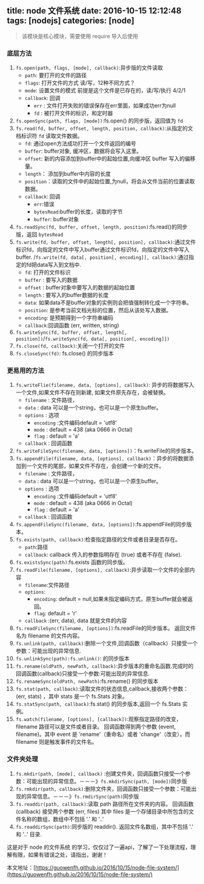 title: node 文件系统
date: 2016-10-15 12:12:48
tags: [nodejs]
categories: [node]
---

> 该模块是核心模块，需要使用 require 导入后使用

### 底层方法

1. `fs.open(path, flags, [mode], callback)`:异步版的文件读取
    - `path`: 要打开的文件的路径
    - `flags`: 打开文件的方式 读/写，12种不同方式？
    - `mode`: 设置文件的模式 前提是这个文件是已存在的，读/写/执行  4/2/1
    - `callback`: 回调
        - `err` : 文件打开失败的错误保存在err里面，如果成功err为null
        - `fd` : 被打开文件的标识，和定时器
2. `fs.openSync(path, flags, [mode])`:fs.open() 的同步版，返回值为 `fd`
3. `fs.read(fd, buffer, offset, length, position, callback)`:从指定的文档标识符 `fd` 读取文件数据。
    - `fd`: 通过open方法成功打开一个文件返回的编号
    - `buffer`: buffer对象, 缓冲区，数据将会写入这里。
    - `offset`: 新的内容添加到buffer中的起始位置,向缓冲区 buffer 写入的偏移量。
    - `length`： 添加到buffer中内容的长度
    - `position`：读取的文件中的起始位置,为null，将会从文件当前的位置读取数据。
    - `callback`: 回调
        - `err`:错误
        - `bytesRead`:buffer的长度，读取的字节
        - `buffer`: buffer对象
4. `fs.readSync(fd, buffer, offset, length, position)`:fs.read()的同步版，返回 `bytesRead`
5. `fs.write(fd, buffer, offset, length[, position], callback)`:通过文件标识fd，向指定的文件中写入buffer通过文件标识fd，向指定的文件中写入buffer.
    /`fs.write(fd, data[, position[, encoding]], callback)`:通过指定的fd把data写入到文档中.
    - `fd`: 打开的文件标识
    - `buffer` : 要写入的数据
    - `offset` : buffer对象中要写入的数据的起始位置
    - `length` : 要写入的buffer数据的长度
    - `data`: 如果data不是buffer对象的实例则会把值强制转化成一个字符串。
    - `position`: 是参考当前文档光标的位置，然后从该处写入数据。
    - `encoding`: 是预期得到一个字符串编码
    - `callback`:回调函数 (err, written, string)
6. `fs.writeSync(fd, buffer, offset, length[, position])`/`fs.writeSync(fd, data[, position[, encoding]])`
7. `fs.close(fd, callback)`:关闭一个打开的文件
8. `fs.closeSync(fd)`: fs.close() 的同步版本

### 更易用的方法

1. `fs.writeFlie(filename, data, [options], callback)`:
异步的将数据写入一个文件,如果文件不存在则新建, 如果文件原先存在，会被替换。
    - `filename` : 文件路径，
    - `data` : data 可以是一个string，也可以是一个原生buffer。
    - `options` : 选项
        - `encoding` :文件编码default = 'utf8'
        - `mode` : default = 438 (aka 0666 in Octal)
        - `flag` : default = 'a'
    - `callback` : 回调函数
2. `fs.writeFileSync(filename, data, [options])`：fs.writeFile的同步版本。
3. `fs.appendFile(filename, data, [options], callback)`：异步的将数据添加到一个文件的尾部，如果文件不存在，会创建一个新的文件。
    - `filename` : 文件路径，
    - `data` : data 可以是一个string，也可以是一个原生buffer。
    - `options` : 选项
        - `encoding` :文件编码default = 'utf8'
        - `mode` : default = 438 (aka 0666 in Octal)
        - `flag` : default = 'a'
    - `callback` : 回调函数
4. `fs.appendFileSync(filename, data, [options])`:fs.appendFile的同步版本。
5. `fs.exists(path, callback)`:检查指定路径的文件或者目录是否存在。
    - `path`:路径
    - `callback`: callback 传入的参数指明存在 (true) 或者不存在 (false).
6. `fs.existsSync(path)`:fs.exists 函数的同步版。
7. `fs.readFile(filename, [options], callback)`:异步读取一个文件的全部内容
    - `filename`:文件路径
    - `options`:
        - `encoding`:  default = null,如果未指定编码方式，原生buffer就会被返回。
        - `flag`: default = 'r'
    - `callback` :(err, data), data 就是文件的内容
8. `fs.readFileSync(filename, [options])`:fs.readFile的同步版本。 返回文件名为 filename 的文件内容。
9. `fs.unlink(path, callback)`:删除一个文件,回调函数（callback）只接受一个参数：可能出现的异常信息.
10. `fs.unlinkSync(path):fs.unlink()`: 的同步版本
11. `fs.rename(oldPath, newPath, callback)`:异步版本的重命名函数.完成时的回调函数(callback)只接受一个参数:可能出现的异常信息.
12. `fs.renameSync(oldPath, newPath)`:fs.rename() 的同步版本 
13. `fs.stat(path, callback)`:读取文件的状态信息,callback,接收两个参数： (err, stats) ，其中 stats 是一个 fs.Stats 对象。 
14. `fs.statSync(path, callback)`:fs.stat() 的同步版本,返回一个 fs.Stats 实例。
15. `fs.watch(filename, [options], [callback])`:观察指定路径的改变，filename 路径可以是文件或者目录。
    回调函数得到两个参数 (event, filename)。其中 event 是 'rename'（重命名）或者 'change'（改变），而 filename 则是触发事件的文件名。
    
### 文件夹处理

1. `fs.mkdir(path, [mode], callback)` :创建文件夹，回调函数只接受一个参数：可能出现的异常信息。－－－》`fs.mkdirSync(path, [mode])`同步版
2. `fs.rmkdir(path, callback)`:删除文件夹，回调函数只接受一个参数：可能出现的异常信息。－－－》`fs.rmdirSync(path)`同步版
3. `fs.readdir(path, callback)`:读取 path 路径所在文件夹的内容。
    回调函数 (callback) 接受两个参数 (err, files) 其中 files 是一个存储目录中所包含的文件名称的数组，数组中不包括 '.' 和 '..'
4. `fs.readdirSync(path)`:同步版的 readdir(). 返回文件名数组，其中不包括 '.' 和 '..' 目录.

这是对于 node 的文件系统 的学习，仅仅过了一遍api，了解了一下处理流程，理解有限，如果有错误之处，请指出，谢谢！

本文地址：[https://guowenfh.github.io/2016/10/15/node-file-system/](https://guowenfh.github.io/2016/10/15/node-file-system/)
